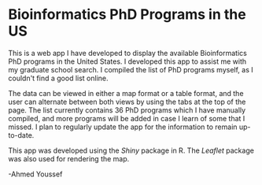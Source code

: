 # Bioinformatics PhD Programs in the US

This is a web app I have developed to display the available Bioinformatics PhD programs in the United States. I developed this app to assist me with my graduate school search. I compiled the list of PhD programs myself, as I couldn't find a good list online.

The data can be viewed in either a map format or a table format, and the user can alternate between both views by using the tabs at the top of the page. The list currently contains 36 PhD programs which I have manually compiled, and more programs will be added in case I learn of some that I missed. I plan to regularly update the app for the information to remain up-to-date.

This app was developed using the *Shiny* package in R. The *Leaflet* package was also used for rendering the map.

-Ahmed Youssef
